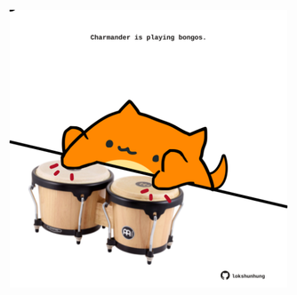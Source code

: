 <!-- built at 24/01/2023, 20:01:00 UTC -->
<p align="center">
  <img width="500" height="500" src="./ReadmeImage.svg">
</p>
